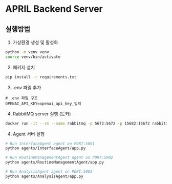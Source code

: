 # APRIL Backend Server

## 실행방법
1. 가상환경 생성 및 활성화
```bash
python -m venv venv
source venv/bin/activate
```

2. 패키지 설치
```bash
pip install -r requirements.txt
```

3. .env 파일 추가
```
# .env 파일 구조
OPENAI_API_KEY=openai_api_key_입력
```

4. RabbitMQ server 실행 (도커)
```bash
docker run -it --rm --name rabbitmq -p 5672:5672 -p 15682:15672 rabbitmq:3.8-management
```

4. Agent 서버 실행
```bash
# Run InterfaceAgent agent on PORT:5001
python agents/InterfaceAgent/app.py

# Run RoutineManagementAgent agent on PORT:5002
python agents/RoutineManagementAgent/app.py

# Run AnalysisAgent agent on PORT:5003
python agents/AnalysisAgent/app.py
```